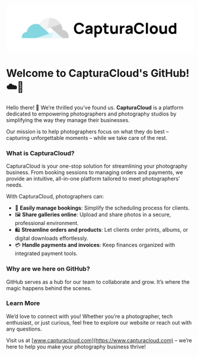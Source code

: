 <p align="center">
  <picture>
    <source media="(prefers-color-scheme: dark)" srcset="/static/logo-dark.svg">
    <img alt="CapturaCloud logo" src="/static/logo.svg">
  </picture>
</p>

# Welcome to CapturaCloud's GitHub! ☁️📸

Hello there! 👋 We’re thrilled you’ve found us. **CapturaCloud** is a platform dedicated to empowering photographers and
photography studios by simplifying the way they manage their businesses.

Our mission is to help photographers focus on what they do best – capturing unforgettable moments – while we take care
of the rest.

### What is CapturaCloud?
CapturaCloud is your one-stop solution for streamlining your photography business. From booking sessions to managing
orders and payments, we provide an intuitive, all-in-one platform tailored to meet photographers’ needs.

With CapturaCloud, photographers can:
- 📅 **Easily manage bookings**: Simplify the scheduling process for clients.
- 🖼️ **Share galleries online**: Upload and share photos in a secure, professional environment.
- 🛍️ **Streamline orders and products**: Let clients order prints, albums, or digital downloads effortlessly.
- 💳 **Handle payments and invoices**: Keep finances organized with integrated payment tools.

### Why are we here on GitHub?
GitHub serves as a hub for our team to collaborate and grow. It’s where the magic happens behind the scenes.

### Learn More
We’d love to connect with you! Whether you’re a photographer, tech enthusiast, or just curious, feel free to explore our
website or reach out with any questions.

Visit us at [www.capturacloud.com](https://www.capturacloud.com) – we’re here to help you make your photography business
thrive!
